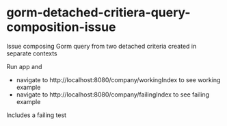 # gorm-detached-critiera-query-composition-issue
Issue composing Gorm query from two detached criteria created in separate contexts

Run app and 
* navigate to http://localhost:8080/company/workingIndex to see working example
* navigate to http://localhost:8080/company/failingIndex to see failing example

Includes a failing test
